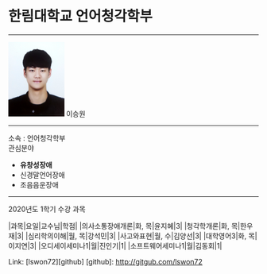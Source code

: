 # 한림대학교 언어청각학부
---
<img src=증사3.jpg height=150 widht=150>
이승원

---
소속 : 언어청각학부   
관심분야   
* **유창성장애**
* 신경말언어장애
* 조음음운장애

------------

2020년도 1학기 수강 과목

|과목|요일|교수님|학점|
|의사소통장애개론|화, 목|윤지혜|3|
|청각학개론|화, 목|한우재|3|
|심리학의이해|월, 목|강석민|3|
|사고와표현|월, 수|김양선|3|
|대학영어3|화, 목|이지연|3|
|오디세이세미나1|월|진인기|1|
|소프트웨어세미나1|월|김동회|1|

Link: [lswon72][github]
[github]: http://gitgub.com/lswon72
